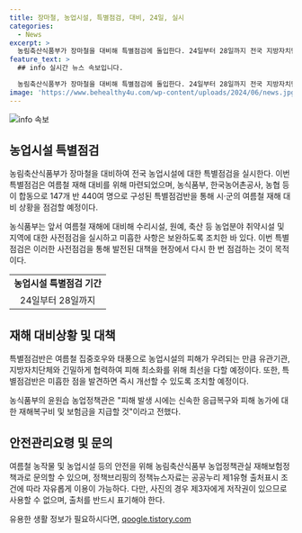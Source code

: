 ```yaml
---
title: 장마철, 농업시설, 특별점검, 대비, 24일, 실시
categories:
  - News
excerpt: >
  농림축산식품부가 장마철을 대비해 특별점검에 돌입한다. 24일부터 28일까지 전국 지방자치단체를 대상으로 농업시설과 여름철 재해 대비상황을 점검하며, 미흡한 부분은 보완 조치할 예정이다. 이를 통해 농식품부는 재해에 대비해 최선을 다할 것으로 밝혔다. 147개 반 440여 명으로 구성된 특별점검반은 여름철 재해 대비 추진상황을 확인하고 미흡한 점을 발견하면 즉시 조치할 예정이라고 전했다.
feature_text: >
  ## info 실시간 뉴스 속보입니다.

  농림축산식품부가 장마철을 대비해 특별점검에 돌입한다. 24일부터 28일까지 전국 지방자치단체를 대상으로 농업시설과 여름철 재해 대비상황을 점검하며, 미흡한 부분은 보완 조치할 예정이다. 이를 통해 농식품부는 재해에 대비해 최선을 다할 것으로 밝혔다. 147개 반 440여 명으로 구성된 특별점검반은 여름철 재해 대비 추진상황을 확인하고 미흡한 점을 발견하면 즉시 조치할 예정이라고 전했다.
image: 'https://www.behealthy4u.com/wp-content/uploads/2024/06/news.jpg'
---
```


<p><img src="https://www.behealthy4u.com/wp-content/uploads/2024/06/news.jpg" alt="info 속보" /></p>

<h2 data-ke-size="size26">농업시설 특별점검</h2>

<p>농림축산식품부가 장마철을 대비하여 전국 농업시설에 대한 특별점검을 실시한다. 이번 특별점검은 여름철 재해 대비를 위해 마련되었으며, 농식품부, 한국농어촌공사, 농협 등이 합동으로 147개 반 440여 명으로 구성된 특별점검반을 통해 시·군의 여름철 재해 대비 상황을 점검할 예정이다.</p>

<p data-ke-size="size16">농식품부는 앞서 여름철 재해에 대비해 수리시설, 원예, 축산 등 농업분야 취약시설 및 지역에 대한 사전점검을 실시하고 미흡한 사항은 보완하도록 조치한 바 있다. 이번 특별점검은 이러한 사전점검을 통해 발전된 대책을 현장에서 다시 한 번 점검하는 것이 목적이다.</p>

<table>
  <tr>
    <td style="text-align: center; height: 17px;"><b>농업시설 특별점검 기간</b></td>
  </tr>
  <tr>
    <td style="text-align: center; height: 17px;">24일부터 28일까지</td>
  </tr>
</table>

<h2 data-ke-size="size26">재해 대비상황 및 대책</h2>

<p>특별점검반은 여름철 집중호우와 태풍으로 농업시설의 피해가 우려되는 만큼 유관기관, 지방자치단체와 긴밀하게 협력하여 피해 최소화를 위해 최선을 다할 예정이다. 또한, 특별점검반은 미흡한 점을 발견하면 즉시 개선할 수 있도록 조치할 예정이다.</p>

<p data-ke-size="size16">농식품부의 윤원습 농업정책관은 "피해 발생 시에는 신속한 응급복구와 피해 농가에 대한 재해복구비 및 보험금을 지급할 것"이라고 전했다.</p>

<h2 data-ke-size="size26">안전관리요령 및 문의</h2>

<p>여름철 농작물 및 농업시설 등의 안전을 위해 농림축산식품부 농업정책관실 재해보험정책과로 문의할 수 있으며, 정책브리핑의 정책뉴스자료는 공공누리 제1유형 출처표시 조건에 따라 자유롭게 이용이 가능하다. 다만, 사진의 경우 제3자에게 저작권이 있으므로 사용할 수 없으며, 출처를 반드시 표기해야 한다.</p>
유용한 생활 정보가 필요하시다면, <a href="https://qoogle.tistory.com" rel="dofollow">qoogle.tistory.com</a>


